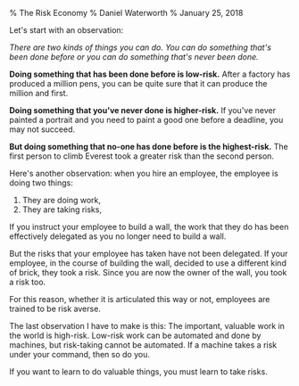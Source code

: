 % The Risk Economy
% Daniel Waterworth
% January 25, 2018

Let's start with an observation:

*There are two kinds of things you can do. You can do something that's been
done before or you can do something that's never been done.*

**Doing something that has been done before is low-risk.** After a
factory has produced a million pens, you can be quite sure that it can
produce the million and first.

**Doing something that you've never done is higher-risk.** If you've
never painted a portrait and you need to paint a good one before a
deadline, you may not succeed.

**But doing something that no-one has done before is the
highest-risk.** The first person to climb Everest took a greater risk
than the second person.

Here's another observation: when you hire an employee, the employee is
doing two things:

 1. They are doing work,
 2. They are taking risks,

If you instruct your employee to build a wall, the work that they do has
been effectively delegated as you no longer need to build a wall.

But the risks that your employee has taken have not been delegated. If
your employee, in the course of building the wall, decided to use a
different kind of brick, they took a risk. Since you are now the
owner of the wall, you took a risk too.

For this reason, whether it is articulated this way or not, employees are
trained to be risk averse.

The last observation I have to make is this: The important, valuable work
in the world is high-risk. Low-risk work can be automated and done by
machines, but risk-taking cannot be automated. If a machine takes a risk
under your command, then so do you.

If you want to learn to do valuable things, you must learn to take risks.
